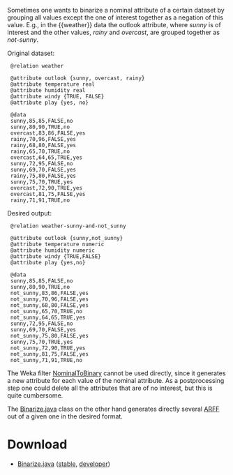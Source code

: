 Sometimes one wants to binarize a nominal attribute of a certain dataset by grouping all values except the one of interest together as a negation of this value. E.g., in the {{weather}} data the outlook attribute, where *sunny* is of interest and the other values, *rainy* and *overcast*, are grouped together as *not-sunny*.

Original dataset:

```
 @relation weather

 @attribute outlook {sunny, overcast, rainy}
 @attribute temperature real
 @attribute humidity real
 @attribute windy {TRUE, FALSE}
 @attribute play {yes, no}

 @data
 sunny,85,85,FALSE,no
 sunny,80,90,TRUE,no
 overcast,83,86,FALSE,yes
 rainy,70,96,FALSE,yes
 rainy,68,80,FALSE,yes
 rainy,65,70,TRUE,no
 overcast,64,65,TRUE,yes
 sunny,72,95,FALSE,no
 sunny,69,70,FALSE,yes
 rainy,75,80,FALSE,yes
 sunny,75,70,TRUE,yes
 overcast,72,90,TRUE,yes
 overcast,81,75,FALSE,yes
 rainy,71,91,TRUE,no
```

Desired output:

```
 @relation weather-sunny-and-not_sunny

 @attribute outlook {sunny,not_sunny}
 @attribute temperature numeric
 @attribute humidity numeric
 @attribute windy {TRUE,FALSE}
 @attribute play {yes,no}

 @data
 sunny,85,85,FALSE,no
 sunny,80,90,TRUE,no
 not_sunny,83,86,FALSE,yes
 not_sunny,70,96,FALSE,yes
 not_sunny,68,80,FALSE,yes
 not_sunny,65,70,TRUE,no
 not_sunny,64,65,TRUE,yes
 sunny,72,95,FALSE,no
 sunny,69,70,FALSE,yes
 not_sunny,75,80,FALSE,yes
 sunny,75,70,TRUE,yes
 not_sunny,72,90,TRUE,yes
 not_sunny,81,75,FALSE,yes
 not_sunny,71,91,TRUE,no
```

The Weka filter [NominalToBinary](https://weka.sourceforge.io/doc.stable-3-8/weka/filters/unsupervised/attribute/NominalToBinary.html) cannot be used directly, since it generates a new attribute for each value of the nominal attribute. As a postprocessing step one could delete all the attributes that are of no interest, but this is quite cumbersome.

The [Binarize.java](files/Binarize.java) class on the other hand generates directly several [ARFF](formats_and_processing/arff.md) out of a given one in the desired format.

# Download
* [Binarize.java](files/Binarize.java) ([stable](https://svn.cms.waikato.ac.nz/svn/weka/branches/stable-3-8/wekaexamples/src/main/java/wekaexamples/filters/Binarize.java), [developer](https://svn.cms.waikato.ac.nz/svn/weka/trunk/wekaexamples/src/main/java/wekaexamples/filters/Binarize.java))
